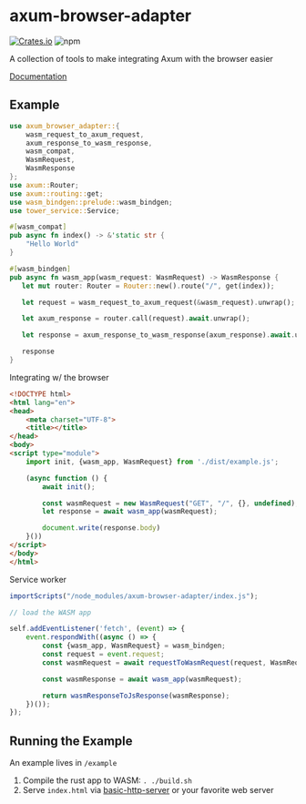 # axum-browser-adapter

[![Crates.io](https://img.shields.io/crates/v/axum-browser-adapter)](https://crates.io/crates/axum-browser-adapter) ![npm](https://img.shields.io/npm/v/axum-browser-adapter)

A collection of tools to make integrating Axum with the browser easier

[Documentation](https://docs.rs/axum-browser-adapter/latest/axum_browser_adapter/)

## Example

```rust
use axum_browser_adapter::{
    wasm_request_to_axum_request,
    axum_response_to_wasm_response,
    wasm_compat,
    WasmRequest,
    WasmResponse
};
use axum::Router;
use axum::routing::get;
use wasm_bindgen::prelude::wasm_bindgen;
use tower_service::Service;

#[wasm_compat]
pub async fn index() -> &'static str {
    "Hello World"
}

#[wasm_bindgen]
pub async fn wasm_app(wasm_request: WasmRequest) -> WasmResponse {
   let mut router: Router = Router::new().route("/", get(index));

   let request = wasm_request_to_axum_request(&wasm_request).unwrap();

   let axum_response = router.call(request).await.unwrap();

   let response = axum_response_to_wasm_response(axum_response).await.unwrap();

   response
}
```
Integrating w/ the browser

```html
<!DOCTYPE html>
<html lang="en">
<head>
    <meta charset="UTF-8">
    <title></title>
</head>
<body>
<script type="module">
    import init, {wasm_app, WasmRequest} from './dist/example.js';

    (async function () {
        await init();

        const wasmRequest = new WasmRequest("GET", "/", {}, undefined);
        let response = await wasm_app(wasmRequest);

        document.write(response.body)
    }())
</script>
</body>
</html>
```

Service worker 
```js
importScripts("/node_modules/axum-browser-adapter/index.js");

// load the WASM app 

self.addEventListener('fetch', (event) => {
    event.respondWith((async () => {
        const {wasm_app, WasmRequest} = wasm_bindgen;
        const request = event.request;
        const wasmRequest = await requestToWasmRequest(request, WasmRequest);

        const wasmResponse = await wasm_app(wasmRequest);

        return wasmResponseToJsResponse(wasmResponse);
    })());
});

```


## Running the Example

An example lives in `/example`
1. Compile the rust app to WASM: `. ./build.sh`
2. Serve `index.html` via [basic-http-server](https://github.com/brson/basic-http-server) or your favorite web server  
